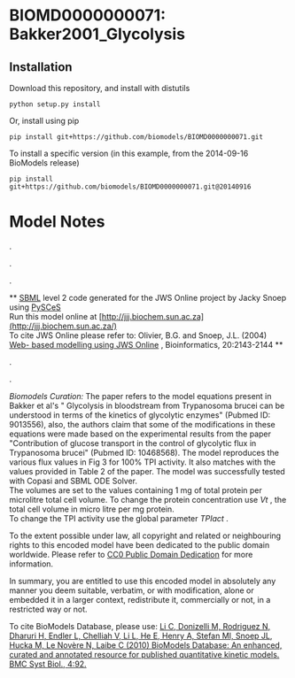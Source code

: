 # BIOMD0000000071: Bakker2001_Glycolysis

## Installation

Download this repository, and install with distutils

`python setup.py install`

Or, install using pip

`pip install git+https://github.com/biomodels/BIOMD0000000071.git`

To install a specific version (in this example, from the 2014-09-16 BioModels release)

`pip install git+https://github.com/biomodels/BIOMD0000000071.git@20140916`


# Model Notes


.

.

.

** [SBML](http://www.sbml.org/) level 2 code generated for the JWS Online project by Jacky Snoep using [PySCeS](http://pysces.sourceforge.net/)   
Run this model online at
[http://jjj.biochem.sun.ac.za](http://jjj.biochem.sun.ac.za/)  
To cite JWS Online please refer to: Olivier, B.G. and Snoep, J.L. (2004) [Web-
based modelling using JWS
Online](http://bioinformatics.oupjournals.org/cgi/content/abstract/20/13/2143)
, Bioinformatics, 20:2143-2144 **

.

.

_Biomodels Curation:_ The paper refers to the model equations present in
Bakker et al's " Glycolysis in bloodstream from Trypanosoma brucei can be
understood in terms of the kinetics of glycolytic enzymes" (Pubmed ID:
9013556), also, the authors claim that some of the modifications in these
equations were made based on the experimental results from the paper
"Contribution of glucose transport in the control of glycolytic flux in
Trypanosoma brucei" (Pubmed ID: 10468568). The model reproduces the various
flux values in Fig 3 for 100% TPI activity. It also matches with the values
provided in Table 2 of the paper. The model was successfully tested with
Copasi and SBML ODE Solver.  
The volumes are set to the values containing 1 mg of total protein per
microlitre total cell volume. To change the protein concentration use _Vt_ ,
the total cell volume in micro litre per mg protein.  
To change the TPI activity use the global parameter _TPIact_ .

  

To the extent possible under law, all copyright and related or neighbouring
rights to this encoded model have been dedicated to the public domain
worldwide. Please refer to [CC0 Public Domain
Dedication](http://creativecommons.org/publicdomain/zero/1.0/) for more
information.

In summary, you are entitled to use this encoded model in absolutely any
manner you deem suitable, verbatim, or with modification, alone or embedded it
in a larger context, redistribute it, commercially or not, in a restricted way
or not.

  

To cite BioModels Database, please use: [Li C, Donizelli M, Rodriguez N,
Dharuri H, Endler L, Chelliah V, Li L, He E, Henry A, Stefan MI, Snoep JL,
Hucka M, Le Novère N, Laibe C (2010) BioModels Database: An enhanced, curated
and annotated resource for published quantitative kinetic models. BMC Syst
Biol., 4:92.](http://www.ncbi.nlm.nih.gov/pubmed/20587024)


